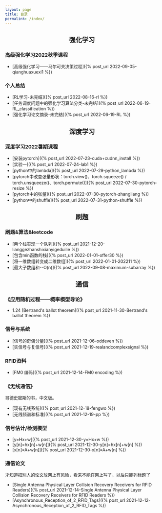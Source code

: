 ```yaml
---
layout: page
title: 目录
permalink: /index/
---
```


## <center>强化学习</center>
###  高级强化学习2022秋季课程
* [高级强化学习——马尔可夫决策过程]({% post_url 2022-09-05-qianghuaxuexi1 %})

### 个人总结
* [RL学习-未完结]({% post_url 2022-08-16-rl %})
* [任务调度问题中的强化学习算法分类-未完结]({% post_url 2022-06-19-RL_classification %})
* [强化学习论文摘录-未完结]({% post_url 2022-06-19-RL %})

## <center>深度学习</center>
###  深度学习2022暑期课程
* [安装pytorch]({% post_url 2022-07-23-cuda+cudnn_install %})
* [实验一]({% post_url 2022-07-24-lab1 %})
* [python中的lambda]({% post_url 2022-07-29-python_lambda %})
* [pytorch中改变张量形状：torch.view()、torch.squeeze() / torch.unsqueeze()、torch.permute()]({% post_url 2022-07-30-pytorch-resize %})
* [pytorch中的张量]({% post_url 2022-07-30-pytorch-zhangliang %})
* [python中的shuffle]({% post_url 2022-07-31-python-shuffle %}) 



## <center>刷题</center>

###  刷题&算法&leetcode

* [两个栈实现一个队列]({% post_url 2021-12-20-lianggezhanshixianyigeduilie %})
* [包含min函数的栈]({% post_url 2022-01-01-offer30 %})
* [将一维数组转变成二维数组]({% post_url 2022-01-01-202211 %})
* [最大子数组和--O(n)]({% post_url 2022-09-08-maximum-subarray %})



## <center>通信</center>
### 《应用随机过程——概率模型导论》

* 1.24 [Bertrand's ballot theorem]({% post_url 2021-11-30-Bertrand's ballot theorem %})

### 信号与系统

* [信号的奇偶分量]({% post_url 2021-12-06-oddeven %})
* [实信号与复信号]({% post_url 2021-12-19-realandcomplexsignal %})

### RFID资料
* [FM0 编码]({% post_url 2021-12-14-FM0 encoding %})



### 《无线通信》
哥德史密斯的书，中文版。
* [现有无线系统]({% post_url 2021-12-18-fengwo %})
* [无线频谱和标准]({% post_url 2021-12-19-pp %})

###  信号估计/检测模型
* [y=Hx+w]({% post_url 2021-12-30-y=Hx+w %})
* [y[n]=hx[n]+w[n]]({% post_url 2021-12-30-y[n]=hx[n]+w[n] %})
* [x[n]=A+w[n]]({% post_url 2021-12-30-x[n]=A+w[n] %})

### 通信论文

才知道把别人的论文放网上有风险，看来不能在网上写了，以后只能列标题了

* [Single Antenna Physical Layer Collision Recovery Receivers for RFID Readers]({% post_url 2021-12-14-Single Antenna Physical Layer Collision Recovery Receivers for RFID Readers %})
* [Asynchronous_Reception_of_2_RFID_Tags]({% post_url 2021-12-12-Asynchronous_Reception_of_2_RFID_Tags %})